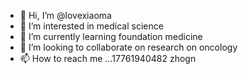 - 👋 Hi, I’m @lovexiaoma
- 👀 I’m interested in medical science
- 🌱 I’m currently learning foundation medicine
- 💞️ I’m looking to collaborate on research on oncology
- 📫 How to reach me ...17761940482
zhogn
<!---
lovexiaoma/lovexiaoma is a ✨ special ✨ repository because its `README.md` (this file) appears on your GitHub profile.
You can click the Preview link to take a look at your changes.
--->
